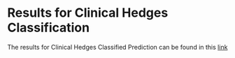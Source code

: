 # Results for Clinical Hedges Classification 

The results for Clinical Hedges Classified Prediction can be found in this [link](https://www.dropbox.com/sh/aj552nnfymppb4r/AACUy82fXiWOpz7PzLsQp0fMa?dl=0)
